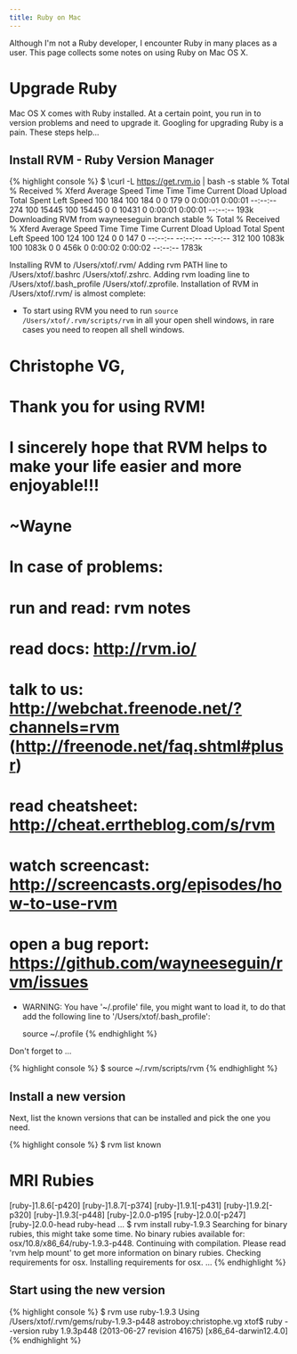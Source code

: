 ```yaml
---
title: Ruby on Mac
---
```


Although I'm not a Ruby developer, I encounter Ruby in many places as a user.
This page collects some notes on using Ruby on Mac OS X.

# Upgrade Ruby

Mac OS X comes with Ruby installed. At a certain point, you run in to version
problems and need to upgrade it. Googling for upgrading Ruby is a pain. These
steps help...

## Install RVM - Ruby Version Manager

{% highlight console %}
$ \curl -L https://get.rvm.io | bash -s stable
  % Total    % Received % Xferd  Average Speed   Time    Time     Time  Current
                                 Dload  Upload   Total   Spent    Left  Speed
100   184  100   184    0     0    179      0  0:00:01  0:00:01 --:--:--   274
100 15445  100 15445    0     0  10431      0  0:00:01  0:00:01 --:--:--  193k
Downloading RVM from wayneeseguin branch stable
  % Total    % Received % Xferd  Average Speed   Time    Time     Time  Current
                                 Dload  Upload   Total   Spent    Left  Speed
100   124  100   124    0     0    147      0 --:--:-- --:--:-- --:--:--   312
100 1083k  100 1083k    0     0   456k      0  0:00:02  0:00:02 --:--:-- 1783k

Installing RVM to /Users/xtof/.rvm/
    Adding rvm PATH line to /Users/xtof/.bashrc /Users/xtof/.zshrc.
    Adding rvm loading line to /Users/xtof/.bash_profile /Users/xtof/.zprofile.
Installation of RVM in /Users/xtof/.rvm/ is almost complete:

  * To start using RVM you need to run `source /Users/xtof/.rvm/scripts/rvm`
    in all your open shell windows, in rare cases you need to reopen all shell windows.

# Christophe VG,
#
#   Thank you for using RVM!
#   I sincerely hope that RVM helps to make your life easier and more enjoyable!!!
#
# ~Wayne

# In case of problems:
#      run and read: rvm notes
#         read docs: http://rvm.io/
#        talk to us: http://webchat.freenode.net/?channels=rvm (http://freenode.net/faq.shtml#plusr)
#   read cheatsheet: http://cheat.errtheblog.com/s/rvm
#  watch screencast: http://screencasts.org/episodes/how-to-use-rvm
# open a bug report: https://github.com/wayneeseguin/rvm/issues

  * WARNING: You have '~/.profile' file, you might want to load it,
    to do that add the following line to '/Users/xtof/.bash_profile':

      source ~/.profile
{% endhighlight %}

Don't forget to  ...

{% highlight console %}
$ source ~/.rvm/scripts/rvm
{% endhighlight %}

## Install a new version

Next, list the known versions that can be installed and pick the one you need.

{% highlight console %}
$ rvm list known
# MRI Rubies
[ruby-]1.8.6[-p420]
[ruby-]1.8.7[-p374]
[ruby-]1.9.1[-p431]
[ruby-]1.9.2[-p320]
[ruby-]1.9.3[-p448]
[ruby-]2.0.0-p195
[ruby-]2.0.0[-p247]
[ruby-]2.0.0-head
ruby-head
...
$ rvm install ruby-1.9.3
Searching for binary rubies, this might take some time.
No binary rubies available for: osx/10.8/x86_64/ruby-1.9.3-p448.
Continuing with compilation. Please read 'rvm help mount' to get more information on binary rubies.
Checking requirements for osx.
Installing requirements for osx.
...
{% endhighlight %}

## Start using the new version

{% highlight console %}
$ rvm use ruby-1.9.3
Using /Users/xtof/.rvm/gems/ruby-1.9.3-p448
astroboy:christophe.vg xtof$ ruby --version
ruby 1.9.3p448 (2013-06-27 revision 41675) [x86_64-darwin12.4.0]
{% endhighlight %}

